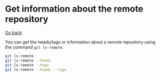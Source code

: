 # Get information about the remote repository

[Go back](../index.md#git-master)

You can get the heads/tags or information about a remote repository using the command `git ls-remote`.

```bash
git ls-remote
git ls-remote --heads
git ls-remote --tags
git ls-remote --heads --tags
```